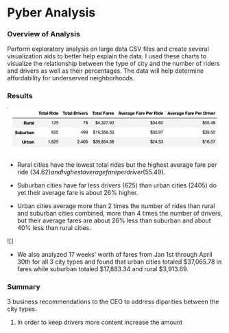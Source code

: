 # Pyber Analysis

### Overview of Analysis 

Perform exploratory analysis on large data CSV files and create several visualization aids to better help explain the data. I used these charts to visualize the relationship between the type of city and the number of riders and drivers as well as their percentages. The data will help determine affordability for underserved neighborhoods.

### Results 

![](DF_of_cities.png)

  - Rural cities have the lowest total rides but the highest average fare per ride ($34.62) and highest average fare per driver ($55.49).
  
  - Suburban cities have far less drivers (625) than urban cities (2405) do yet their average fare is about 26% higher.
  
  - Urban cities average more than 2 times the number of rides than rural and suburban cities combined, more than 4 times the number of drivers, but their     average fares are about 26% less than suburban and about 40% less than rural cities. 

![]

  
  - We also analyzed 17 weeks’ worth of fares from Jan 1st through April 30th for all 3 city types and found that urban cities totaled $37,065.78 in fares     while suburban totaled $17,883.34 and rural $3,913.69.

### Summary

3 business recommendations to the CEO to address diparities between the city types.

1. In order to keep drivers more content increase the amount 

